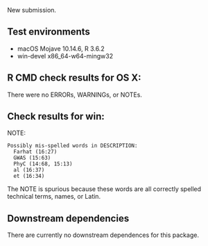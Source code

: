 New submission.

## Test environments
* macOS Mojave 10.14.6, R 3.6.2
* win-devel x86_64-w64-mingw32

## R CMD check results for OS X:
There were no ERRORs, WARNINGs, or NOTEs.

## Check results for win: 
NOTE:
```
Possibly mis-spelled words in DESCRIPTION:
  Farhat (16:27)
  GWAS (15:63)
  PhyC (14:68, 15:13)
  al (16:37)
  et (16:34)
```
The NOTE is spurious because these words are all correctly spelled technical 
terms, names, or Latin.

## Downstream dependencies
There are currently no downstream dependences for this package.


